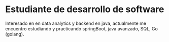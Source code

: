# Estudiante de desarrollo de software

Interesado en en data analytics y backend en java, actualmente me encuentro estudiando y practicando springBoot, java avanzado, SQL, Go (golang).

